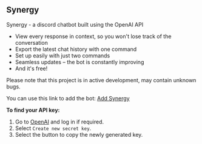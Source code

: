## Synergy
Synergy - a discord chatbot built using the OpenAI API

- View every response in context, so you won't lose track of the conversation
- Export the latest chat history with one command
- Set up easily with just two commands
- Seamless updates – the bot is constantly improving
- And it's free!

Please note that this project is in active development, may contain unknown bugs.

You can use this link to add the bot: [Add Synergy](https://discord.com/api/oauth2/authorize?client_id=1049983499941195827&permissions=534925278272&scope=applications.commands%20bot)

**To find your API key:**

1. Go to [OpenAI](https://beta.openai.com/account/api-keys) and log in if required.
2. Select `Create new secret key`.
3. Select the button to copy the newly generated key.
